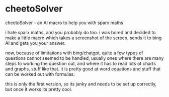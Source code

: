 # cheetoSolver
cheetoSolver - an AI macro to help you with sparx maths

i hate sparx maths, and you probably do too. i was bored and decided to make a little macro which takes a screenshot of the screen, sends it to bing AI and gets you your answer.

now, because of limitations with bing/chatgpt, quite a few types of questions cannot seemed to be handled, usually ones where there are many steps to working the question out, and where it has to read lots of charts and graphs, stuff like that. it is pretty good at word equations and stuff that can be worked out with formulas. 

this is only the first version, so its janky and needs to be set up correctly, but once it works its pretty cool.
